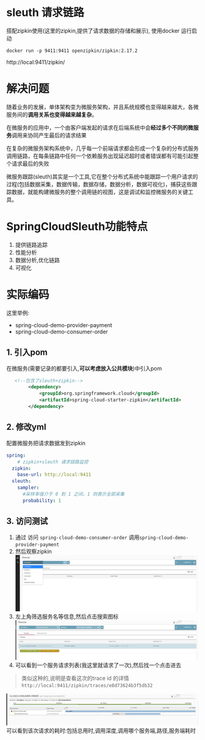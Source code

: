 
# sleuth 请求链路

搭配zipkin使用(这里的zipkin,提供了请求数据的存储和展示), 使用docker 运行启动

```shell script
docker run -p 9411:9411 openzipkin/zipkin:2.17.2
```

http://local:9411/zipkin/

 
# 解决问题

随着业务的发展，单体架构变为微服务架构，并且系统规模也变得越来越大，各微服务间的**调用关系也变得越来越复杂**。

在微服务的应用中，一个由客户端发起的请求在后端系统中会**经过多个不同的微服务**调用来协同产生最后的请求结果

在复杂的微服务架构系统中，几乎每一个前端请求都会形成一个复杂的分布式服务调用链路，在每条链路中任何一个依赖服务出现延迟超时或者错误都有可能引起整个请求最后的失败


微服务跟踪(sleuth)其实是一个工具,它在整个分布式系统中能跟踪一个用户请求的过程(包括数据采集，数据传输，数据存储，数据分析，数据可视化)，捕获这些跟踪数据，就能构建微服务的整个调用链的视图，这是调试和监控微服务的关键工具。

# SpringCloudSleuth功能特点

1. 提供链路追踪	
2. 性能分析	
3. 数据分析,优化链路	
4. 可视化

# 实际编码

这里举例:
- spring-cloud-demo-provider-payment
- spring-cloud-demo-consumer-order

## 1. 引入pom

在微服务(需要记录的都要引入,**可以考虑放入公共模块**)中引入pom

```xml
   <!--包含了sleuth+zipkin-->
        <dependency>
            <groupId>org.springframework.cloud</groupId>
            <artifactId>spring-cloud-starter-zipkin</artifactId>
        </dependency>

```

## 2. 修改yml

配置微服务把请求数据发到zipkin

```yaml
spring:
    # zipkin+sleuth 请求链路监控
  zipkin:
    base-url: http://local:9411
  sleuth:
    sampler:
      #采样率值介于 0 到 1 之间，1 则表示全部采集
      probability: 1
```

## 3. 访问测试

1. 通过 访问 `spring-cloud-demo-consumer-order` 调用`spring-cloud-demo-provider-payment` 
2. 然后观察zipkin
![](img/zipkin-dashboard.jpg)
3. 左上角筛选服务名等信息,然后点击搜索图标
![](img/zipkin-dashboard-filter.jpg)
4. 可以看到一个服务请求列表(我这里就请求了一次),然后找一个点击进去
> 类似这种的,说明是查看这次的trace id 的详情 `http://local:9411/zipkin/traces/e8d73624b3f5db32`

![](img/zipkin-dashboard-filter-trace-id.jpg)
可以看到该次请求的耗时:包括总用时,调用深度,调用哪个服务端,路径,服务端耗时

